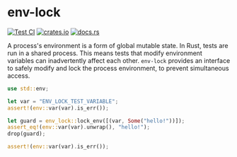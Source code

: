 # env-lock

[![Test CI](https://github.com/github/docs/actions/workflows/test.yml/badge.svg)](https://github.com/LucasPickering/env-lock/actions)
[![crates.io](https://img.shields.io/crates/v/env-lock.svg)](https://crates.io/crates/env-lock)
[![docs.rs](https://img.shields.io/docsrs/env-lock)](https://docs.rs/env-lock)

A process's environment is a form of global mutable state. In Rust, tests are run in a shared process. This means tests that modify environment variables can inadvertently affect each other. `env-lock` provides an interface to safely modify and lock the process environment, to prevent simultaneous access.

```rust
use std::env;

let var = "ENV_LOCK_TEST_VARIABLE";
assert!(env::var(var).is_err());

let guard = env_lock::lock_env([(var, Some("hello!"))]);
assert_eq!(env::var(var).unwrap(), "hello!");
drop(guard);

assert!(env::var(var).is_err());
```
